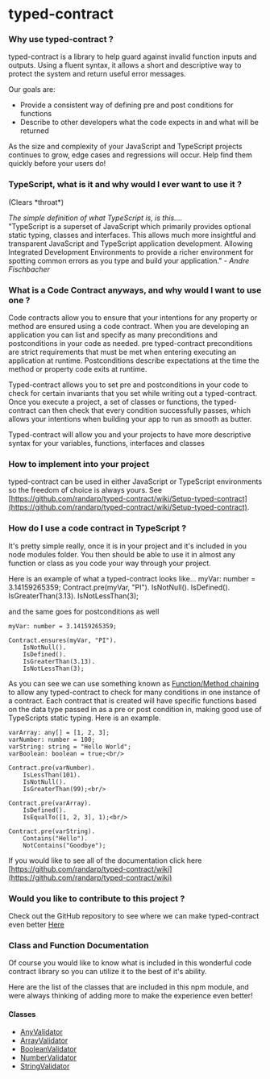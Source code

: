 # typed-contract

<h3> Why use typed-contract ? </h3>

typed-contract is a library to help guard against invalid function inputs and outputs. Using a fluent syntax, it allows a short and descriptive way to protect the system and return useful error messages.

Our goals are:

<ul>
  <li>Provide a consistent way of defining pre and post conditions for functions</li>
  <li>Describe to other developers what the code expects in and what will be returned</li>
</ul>

As the size and complexity of your JavaScript and TypeScript projects continues to grow, edge cases and regressions will occur. Help find them quickly before your users do!

<h3>TypeScript, what is it and why would I ever want to use it ?</h3>
 (Clears *throat*)

 <em>The simple definition of what TypeScript is, is this.... </em><br/>
 "TypeScript is a superset of JavaScript which primarily provides optional static typing, classes and interfaces. This allows much more insightful and transparent JavaScript and TypeScript application development. Allowing Integrated Development Environments to provide a richer environment for spotting common errors as you type and build your application." - <em> Andre Fischbacher</em>

<h3> What is a Code Contract anyways, and why would I want to use one ? </h3>

Code contracts allow you to ensure that your intentions for any property or method are ensured using a code contract. When you are developing an application you can list and specify as many preconditions and postconditions in your code as needed. pre typed-contract preconditions are strict requirements that must be met when entering executing an application at runtime. Postconditions describe expectations at the time the method or property code exits at runtime.

Typed-contract allows you to set pre and postconditions in your code to check for certain invariants that you set while writing out a typed-contract. Once you execute a project, a set of classes or functions, the typed-contract can then check that every condition successfully passes, which allows your intentions when building your app to run as smooth as butter.

Typed-contract will allow you and your projects to have more descriptive syntax for your variables, functions, interfaces and classes
<h3> How to implement into your project </h3>

typed-contract can be used in either JavaScript or TypeScript environments so the freedom of choice is always yours.  See [https://github.com/randarp/typed-contract/wiki/Setup-typed-contract](https://github.com/randarp/typed-contract/wiki/Setup-typed-contract).

<h3> How do I use a code contract in TypeScript ?</h3>
It's pretty simple really, once it is in your project and it's included in you node modules folder. You then should be able to use it in almost any function or class as you code your way through your project.

Here is an example of what a typed-contract looks like...
	myVar: number = 3.14159265359;
	Contract.pre(myVar, "PI").
		IsNotNull().
		IsDefined().
		IsGreaterThan(3.13).
		IsNotLessThan(3);

and the same goes for postconditions as well

	myVar: number = 3.14159265359;

	Contract.ensures(myVar, "PI").
		IsNotNull().
		IsDefined().
		IsGreaterThan(3.13).
		IsNotLessThan(3);

As you can see we can use something known as <a href="https://en.wikipedia.org/wiki/Method_chaining" target="_blank">Function/Method chaining</a> to allow any typed-contract to check for many conditions in one instance of a contract. Each contract that is created will have specific functions based on the data type passed in as a pre or post condition in, making good use of TypeScripts static typing. Here is an example.

	varArray: any[] = [1, 2, 3];
	varNumber: number = 100;
	varString: string = "Hello World";
	varBoolean: boolean = true;<br/>

	Contract.pre(varNumber).
		IsLessThan(101).
		IsNotNull().
		IsGreaterThan(99);<br/>

	Contract.pre(varArray).
		IsDefined().
		IsEqualTo([1, 2, 3], 1);<br/>

	Contract.pre(varString).
		Contains("Hello").
		NotContains("Goodbye");

If you would like to see all of the documentation click here [https://github.com/randarp/typed-contract/wiki](https://github.com/randarp/typed-contract/wiki)

<h3> Would you like to contribute to this project ? </h3>
Check out the GitHub repository to see where we can make typed-contract even better <a href="https://github.com/randarp/typed-contract/">Here</a>
<h3> Class and Function Documentation </h3>

Of course you would like to know what is included in this wonderful code contract library so you can utilize it to the best of it's ability.

Here are the list of the classes that are included in this npm module, and were always thinking of adding more to make the experience even better!
<h4>Classes </h4>


* [AnyValidator](https://github.com/randarp/typed-contract/wiki/Classes-and-functions)
* [ArrayValidator](https://github.com/randarp/typed-contract/wiki/Classes-and-functions)
* [BooleanValidator](https://github.com/randarp/typed-contract/wiki/Classes-and-functions)
* [NumberValidator](https://github.com/randarp/typed-contract/wiki/Classes-and-functions)
* [StringValidator](https://github.com/randarp/typed-contract/wiki/Classes-and-functions)